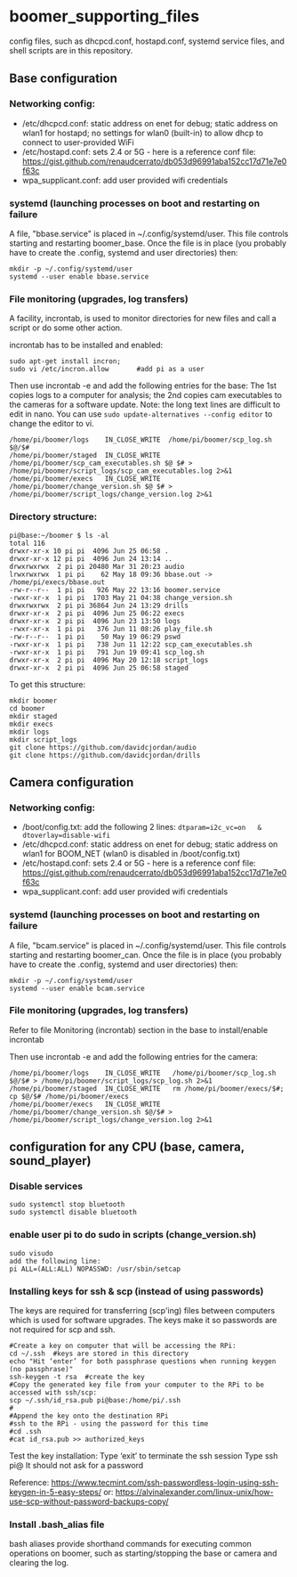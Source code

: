 # boomer_supporting_files
config files, such as dhcpcd.conf, hostapd.conf, systemd service files, and shell scripts are in this repository.

## Base configuration
### Networking config:
- /etc/dhcpcd.conf: static address on enet for debug; static address on wlan1 for hostapd; no settings for wlan0 (built-in) to allow dhcp to connect to user-provided WiFi
- /etc/hostapd.conf: sets 2.4 or 5G - here is a reference conf file: https://gist.github.com/renaudcerrato/db053d96991aba152cc17d71e7e0f63c
- wpa_supplicant.conf:  add user provided wifi credentials

### systemd (launching processes on boot and restarting on failure
A file, "bbase.service" is placed in ~/.config/systemd/user.  This file controls starting and restarting boomer_base.
Once the file is in place (you probably have to create the .config, systemd and user directories) then:
```
mkdir -p ~/.config/systemd/user
systemd --user enable bbase.service
```

### File monitoring (upgrades, log transfers)
A facility, incrontab, is used to monitor directories for new files and call a script or do some other action.

incrontab has to be installed and enabled:
```
sudo apt-get install incron;
sudo vi /etc/incron.allow       #add pi as a user
```
Then use incrontab -e and add the following entries for the base: The 1st copies logs to a computer for analysis; the 2nd copies cam executables to the cameras for a software update.  Note: the long text lines are difficult to edit in nano.  You can use ```sudo update-alternatives --config editor``` to change the editor to vi.
```
/home/pi/boomer/logs    IN_CLOSE_WRITE  /home/pi/boomer/scp_log.sh $@/$#
/home/pi/boomer/staged  IN_CLOSE_WRITE  /home/pi/boomer/scp_cam_executables.sh $@ $# > /home/pi/boomer/script_logs/scp_cam_executables.log 2>&1
/home/pi/boomer/execs   IN_CLOSE_WRITE  /home/pi/boomer/change_version.sh $@ $# > /home/pi/boomer/script_logs/change_version.log 2>&1
```

### Directory structure:
```
pi@base:~/boomer $ ls -al
total 116
drwxr-xr-x 10 pi pi  4096 Jun 25 06:58 .
drwxr-xr-x 12 pi pi  4096 Jun 24 13:14 ..
drwxrwxrwx  2 pi pi 20480 Mar 31 20:23 audio
lrwxrwxrwx  1 pi pi    62 May 18 09:36 bbase.out -> /home/pi/execs/bbase.out
-rw-r--r--  1 pi pi   926 May 22 13:16 boomer.service
-rwxr-xr-x  1 pi pi  1703 May 21 04:38 change_version.sh
drwxrwxrwx  2 pi pi 36864 Jun 24 13:29 drills
drwxr-xr-x  2 pi pi  4096 Jun 25 06:22 execs
drwxr-xr-x  2 pi pi  4096 Jun 23 13:50 logs
-rwxr-xr-x  1 pi pi   376 Jun 11 08:26 play_file.sh
-rw-r--r--  1 pi pi    50 May 19 06:29 pswd
-rwxr-xr-x  1 pi pi   738 Jun 11 12:22 scp_cam_executables.sh
-rwxr-xr-x  1 pi pi   791 Jun 19 09:41 scp_log.sh
drwxr-xr-x  2 pi pi  4096 May 20 12:18 script_logs
drwxr-xr-x  2 pi pi  4096 Jun 25 06:58 staged
```
To get this structure:
```
mkdir boomer
cd boomer
mkdir staged
mkdir execs
mkdir logs
mkdir script_logs
git clone https://github.com/davidcjordan/audio
git clone https://github.com/davidcjordan/drills
```

## Camera configuration

### Networking config:
- /boot/config.txt:  add the following 2 lines: ```dtparam=i2c_vc=on   &    dtoverlay=disable-wifi```
- /etc/dhcpcd.conf: static address on enet for debug; static address on wlan1 for BOOM_NET (wlan0 is disabled in /boot/config.txt)
- /etc/hostapd.conf: sets 2.4 or 5G - here is a reference conf file: https://gist.github.com/renaudcerrato/db053d96991aba152cc17d71e7e0f63c
- wpa_supplicant.conf:  add user provided wifi credentials

### systemd (launching processes on boot and restarting on failure
A file, "bcam.service" is placed in ~/.config/systemd/user.  This file controls starting and restarting boomer_can.
Once the file is in place (you probably have to create the .config, systemd and user directories) then:
```
mkdir -p ~/.config/systemd/user
systemd --user enable bcam.service
```

### File monitoring (upgrades, log transfers)
Refer to file Monitoring (incrontab) section in the base to install/enable incrontab

Then use incrontab -e and add the following entries for the camera:
```
/home/pi/boomer/logs    IN_CLOSE_WRITE   /home/pi/boomer/scp_log.sh $@/$# > /home/pi/boomer/script_logs/scp_log.sh 2>&1
/home/pi/boomer/staged  IN_CLOSE_WRITE   rm /home/pi/boomer/execs/$#; cp $@/$# /home/pi/boomer/execs
/home/pi/boomer/execs   IN_CLOSE_WRITE   /home/pi/boomer/change_version.sh $@/$# > /home/pi/boomer/script_logs/change_version.log 2>&1
```

## configuration for any CPU (base, camera, sound_player)
### Disable services
```
sudo systemctl stop bluetooth
sudo systemctl disable bluetooth
```
### enable user pi to do sudo in scripts (change_version.sh)
```
sudo visudo
add the following line:
pi ALL=(ALL:ALL) NOPASSWD: /usr/sbin/setcap
```
### Installing keys for ssh & scp (instead of using passwords)
The keys are required for transferring (scp'ing) files between computers which is used for software upgrades.
The keys make it so passwords are not required for scp and ssh.
```
#Create a key on computer that will be accessing the RPi: 
cd ~/.ssh  #keys are stored in this directory
echo "Hit ‘enter’ for both passphrase questions when running keygen (no passphrase)"
ssh-keygen -t rsa  #create the key
#Copy the generated key file from your computer to the RPi to be accessed with ssh/scp:
scp ~/.ssh/id_rsa.pub pi@base:/home/pi/.ssh
#
#Append the key onto the destination RPi
#ssh to the RPi - using the password for this time
#cd .ssh
#cat id_rsa.pub >> authorized_keys
```
Test the key installation:
Type ‘exit’ to terminate the ssh session
Type ssh pi@<ip name or addr>
It should not ask for a password

Reference: https://www.tecmint.com/ssh-passwordless-login-using-ssh-keygen-in-5-easy-steps/ or: https://alvinalexander.com/linux-unix/how-use-scp-without-password-backups-copy/

### Install .bash_alias file
  bash aliases provide shorthand commands for executing common operations on boomer, such as starting/stopping the base or camera and clearing the log.
